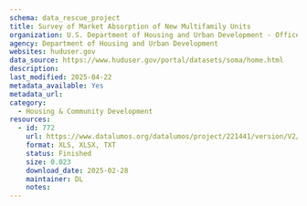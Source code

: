 ```yaml
---
schema: data_rescue_project 
title: Survey of Market Absorption of New Multifamily Units
organization: U.S. Department of Housing and Urban Development - Office of Policy Development and Research
agency: Department of Housing and Urban Development
websites: huduser.gov
data_source: https://www.huduser.gov/portal/datasets/soma/home.html
description: 
last_modified: 2025-04-22
metadata_available: Yes
metadata_url: 
category:
  - Housing & Community Development 
resources:
  - id: 772
    url: https://www.datalumos.org/datalumos/project/221441/version/V2/view
    format: XLS, XLSX, TXT
    status: Finished
    size: 0.023
    download_date: 2025-02-28
    maintainer: DL
    notes: 
---
```

